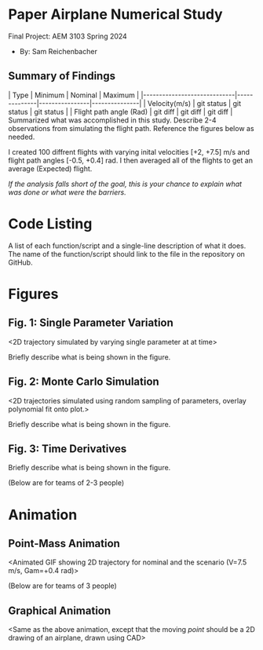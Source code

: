 # Paper Airplane Numerical Study
  Final Project: AEM 3103 Spring 2024

  - By: Sam Reichenbacher

  ## Summary of Findings
  <Show the variations studied in a table>
|             Type            |   Minimum    |    Nominal     |    Maximum    |
|-----------------------------|--------------|----------------|---------------|
|       Velocity(m/s)         | git status   | git status     | git status    |
|   Flight path angle (Rad)   | git diff     | git diff       | git diff      |
  Summarized what was accomplished in this study.  Describe 2-4 observations from simulating the flight path.
  Reference the figures below as needed.

  I created 100 diffrent flights with varying inital velocities [+2, +7.5] m/s and flight path angles [-0.5, +0.4] rad.
  I then averaged all of the flights to get an average (Expected) flight.

  *If the analysis falls short of the goal, this is your chance to explain what was done or what were the barriers.*
 
  # Code Listing
  A list of each function/script and a single-line description of what it does.  The name of the function/script should link to the file in the repository on GitHub.

  # Figures

  ## Fig. 1: Single Parameter Variation
  <2D trajectory simulated by varying single parameter at at time>
  <The above plot should also show the nominal trajectory>

  Briefly describe what is being shown in the figure.

  ## Fig. 2: Monte Carlo Simulation
  <2D trajectories simulated using random sampling of parameters, overlay polynomial fit onto plot.>

  Briefly describe what is being shown in the figure.

 ## Fig. 3: Time Derivatives
 <Time-derivative of height and range for the fitted trajectory>

  Briefly describe what is being shown in the figure.

  (Below are for teams of 2-3 people)

  # Animation
  ## Point-Mass Animation
  <Animated GIF showing 2D trajectory for nominal and the scenario (V=7.5 m/s, Gam=+0.4 rad)>
  
  (Below are for teams of 3 people)
  ## Graphical Animation
  <Same as the above animation, except that the moving *point* should be a 2D drawing of an airplane, drawn using CAD>
